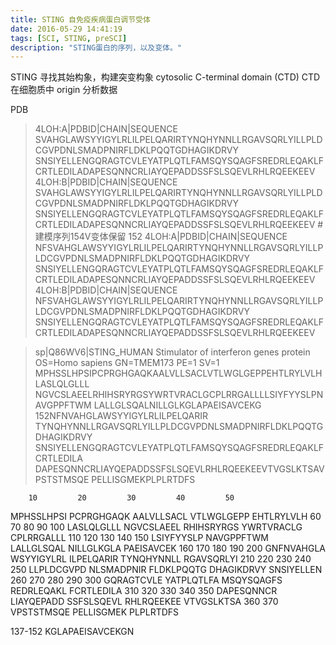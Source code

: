 ```yaml
---
title: STING 自免疫疾病蛋白调节受体
date: 2016-05-29 14:41:19
tags: [SCI, STING, preSCI]
description: "STING蛋白的序列，以及变体。"
---
```



STING 寻找其始构象，构建突变构象
cytosolic C-terminal domain (CTD)  CTD 在细胞质中
origin 分析数据

PDB
>4LOH:A|PDBID|CHAIN|SEQUENCE
SVAHGLAWSYYIGYLRLILPELQARIRTYNQHYNNLLRGAVSQRLYILLPLDCGVPDNLSMADPNIRFLDKLPQQTGDHAGIKDRVY
SNSIYELLENGQRAGTCVLEYATPLQTLFAMSQYSQAGFSREDRLEQAKLFCRTLEDILADAPESQNNCRLIAYQEPADDSSFSLSQEVLRHLRQEEKEEV
>4LOH:B|PDBID|CHAIN|SEQUENCE
SVAHGLAWSYYIGYLRLILPELQARIRTYNQHYNNLLRGAVSQRLYILLPLDCGVPDNLSMADPNIRFLDKLPQQTGDHAGIKDRVY
SNSIYELLENGQRAGTCVLEYATPLQTLFAMSQYSQAGFSREDRLEQAKLFCRTLEDILADAPESQNNCRLIAYQEPADDSSFSLSQEVLRHLRQEEKEEV
#建模序列154V变体保留 152
>4LOH:A|PDBID|CHAIN|SEQUENCE
NFSVAHGLAWSYYIGYLRLILPELQARIRTYNQHYNNLLRGAVSQRLYILLPLDCGVPDNLSMADPNIRFLDKLPQQTGDHAGIKDRVY
SNSIYELLENGQRAGTCVLEYATPLQTLFAMSQYSQAGFSREDRLEQAKLFCRTLEDILADAPESQNNCRLIAYQEPADDSSFSLSQEVLRHLRQEEKEEV
>4LOH:B|PDBID|CHAIN|SEQUENCE
NFSVAHGLAWSYYIGYLRLILPELQARIRTYNQHYNNLLRGAVSQRLYILLPLDCGVPDNLSMADPNIRFLDKLPQQTGDHAGIKDRVY
SNSIYELLENGQRAGTCVLEYATPLQTLFAMSQYSQAGFSREDRLEQAKLFCRTLEDILADAPESQNNCRLIAYQEPADDSSFSLSQEVLRHLRQEEKEEV

>sp|Q86WV6|STING_HUMAN Stimulator of interferon genes protein OS=Homo sapiens GN=TMEM173 PE=1 SV=1
MPHSSLHPSIPCPRGHGAQKAALVLLSACLVTLWGLGEPPEHTLRYLVLHLASLQLGLLL
NGVCSLAEELRHIHSRYRGSYWRTVRACLGCPLRRGALLLLSIYFYYSLPNAVGPPFTWM
LALLGLSQALNILLGLKGLAPAEISAVCEKG     152NFNVAHGLAWSYYIGYLRLILPELQARIR
TYNQHYNNLLRGAVSQRLYILLPLDCGVPDNLSMADPNIRFLDKLPQQTGDHAGIKDRVY
SNSIYELLENGQRAGTCVLEYATPLQTLFAMSQYSQAGFSREDRLEQAKLFCRTLEDILA
DAPESQNNCRLIAYQEPADDSSFSLSQEVLRHLRQEEKEEVTVGSLKTSAVPSTSTMSQE
PELLISGMEKPLPLRTDFS

        10         20         30         40         50
MPHSSLHPSI PCPRGHGAQK AALVLLSACL VTLWGLGEPP EHTLRYLVLH 
        60         70         80         90        100
LASLQLGLLL NGVCSLAEEL RHIHSRYRGS YWRTVRACLG CPLRRGALLL 
       110        120        130        140        150
LSIYFYYSLP NAVGPPFTWM LALLGLSQAL NILLGLKGLA PAEISAVCEK 
       160        170        180        190        200
GNFNVAHGLA WSYYIGYLRL ILPELQARIR TYNQHYNNLL RGAVSQRLYI 
       210        220        230        240        250
LLPLDCGVPD NLSMADPNIR FLDKLPQQTG DHAGIKDRVY SNSIYELLEN 
       260        270        280        290        300
GQRAGTCVLE YATPLQTLFA MSQYSQAGFS REDRLEQAKL FCRTLEDILA 
       310        320        330        340        350
DAPESQNNCR LIAYQEPADD SSFSLSQEVL RHLRQEEKEE VTVGSLKTSA 
       360        370 
VPSTSTMSQE PELLISGMEK PLPLRTDFS        

137-152
KGLAPAEISAVCEKGN